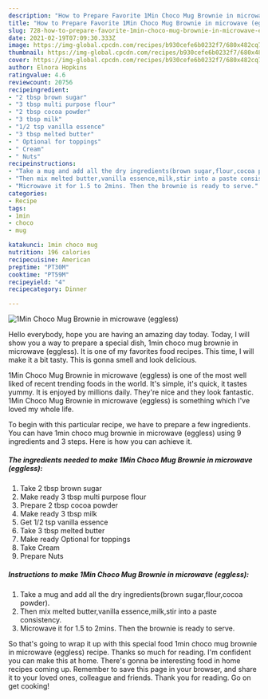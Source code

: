 ```yaml
---
description: "How to Prepare Favorite 1Min Choco Mug Brownie in microwave (eggless)"
title: "How to Prepare Favorite 1Min Choco Mug Brownie in microwave (eggless)"
slug: 728-how-to-prepare-favorite-1min-choco-mug-brownie-in-microwave-eggless
date: 2021-02-19T07:09:30.333Z
image: https://img-global.cpcdn.com/recipes/b930cefe6b0232f7/680x482cq70/1min-choco-mug-brownie-in-microwave-eggless-recipe-main-photo.jpg
thumbnail: https://img-global.cpcdn.com/recipes/b930cefe6b0232f7/680x482cq70/1min-choco-mug-brownie-in-microwave-eggless-recipe-main-photo.jpg
cover: https://img-global.cpcdn.com/recipes/b930cefe6b0232f7/680x482cq70/1min-choco-mug-brownie-in-microwave-eggless-recipe-main-photo.jpg
author: Elnora Hopkins
ratingvalue: 4.6
reviewcount: 20756
recipeingredient:
- "2 tbsp brown sugar"
- "3 tbsp multi purpose flour"
- "2 tbsp cocoa powder"
- "3 tbsp milk"
- "1/2 tsp vanilla essence"
- "3 tbsp melted butter"
- " Optional for toppings"
- " Cream"
- " Nuts"
recipeinstructions:
- "Take a mug and add all the dry ingredients(brown sugar,flour,cocoa powder)."
- "Then mix melted butter,vanilla essence,milk,stir into a paste consistency."
- "Microwave it for 1.5 to 2mins. Then the brownie is ready to serve."
categories:
- Recipe
tags:
- 1min
- choco
- mug

katakunci: 1min choco mug 
nutrition: 196 calories
recipecuisine: American
preptime: "PT30M"
cooktime: "PT59M"
recipeyield: "4"
recipecategory: Dinner

---
```



![1Min Choco Mug Brownie in microwave (eggless)](https://img-global.cpcdn.com/recipes/b930cefe6b0232f7/680x482cq70/1min-choco-mug-brownie-in-microwave-eggless-recipe-main-photo.jpg)

Hello everybody, hope you are having an amazing day today. Today, I will show you a way to prepare a special dish, 1min choco mug brownie in microwave (eggless). It is one of my favorites food recipes. This time, I will make it a bit tasty. This is gonna smell and look delicious.



1Min Choco Mug Brownie in microwave (eggless) is one of the most well liked of recent trending foods in the world. It's simple, it's quick, it tastes yummy. It is enjoyed by millions daily. They're nice and they look fantastic. 1Min Choco Mug Brownie in microwave (eggless) is something which I've loved my whole life.


To begin with this particular recipe, we have to prepare a few ingredients. You can have 1min choco mug brownie in microwave (eggless) using 9 ingredients and 3 steps. Here is how you can achieve it.

<!--inarticleads1-->

##### The ingredients needed to make 1Min Choco Mug Brownie in microwave (eggless):

1. Take 2 tbsp brown sugar
1. Make ready 3 tbsp multi purpose flour
1. Prepare 2 tbsp cocoa powder
1. Make ready 3 tbsp milk
1. Get 1/2 tsp vanilla essence
1. Take 3 tbsp melted butter
1. Make ready  Optional for toppings
1. Take  Cream
1. Prepare  Nuts




<!--inarticleads2-->

##### Instructions to make 1Min Choco Mug Brownie in microwave (eggless):

1. Take a mug and add all the dry ingredients(brown sugar,flour,cocoa powder).
1. Then mix melted butter,vanilla essence,milk,stir into a paste consistency.
1. Microwave it for 1.5 to 2mins. Then the brownie is ready to serve.




So that's going to wrap it up with this special food 1min choco mug brownie in microwave (eggless) recipe. Thanks so much for reading. I'm confident you can make this at home. There's gonna be interesting food in home recipes coming up. Remember to save this page in your browser, and share it to your loved ones, colleague and friends. Thank you for reading. Go on get cooking!

